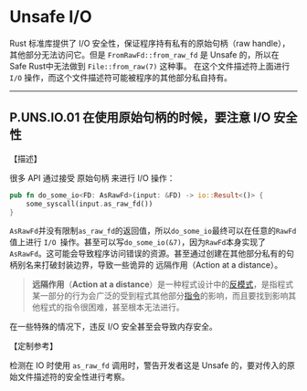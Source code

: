 # Unsafe I/O

Rust 标准库提供了 I/O 安全性，保证程序持有私有的原始句柄（raw handle），其他部分无法访问它。但是 `FromRawFd::from_raw_fd` 是 Unsafe 的，所以在 Safe Rust中无法做到 `File::from_raw(7)` 这种事。 在这个文件描述符上面进行` I/O` 操作，而这个文件描述符可能被程序的其他部分私自持有。



---

## P.UNS.IO.01  在使用原始句柄的时候，要注意 I/O 安全性

【描述】

很多 API 通过接受 原始句柄 来进行 I/O 操作：

```rust
pub fn do_some_io<FD: AsRawFd>(input: &FD) -> io::Result<()> {
    some_syscall(input.as_raw_fd())
}
```

`AsRawFd`并没有限制`as_raw_fd`的返回值，所以`do_some_io`最终可以在任意的`RawFd`值上进行 `I/O `操作。甚至可以写`do_some_io(&7)`，因为`RawFd`本身实现了`AsRawFd`。这可能会导致程序访问错误的资源。甚至通过创建在其他部分私有的句柄别名来打破封装边界，导致一些诡异的 远隔作用（Action at a distance）。

> **远隔作用**（**Action at a distance**）是一种程式设计中的[反模式](https://zh.wikipedia.org/wiki/反模式)，是指程式某一部分的行为会广泛的受到程式其他部分[指令](https://zh.wikipedia.org/wiki/指令)的影响，而且要找到影响其他程式的指令很困难，甚至根本无法进行。

在一些特殊的情况下，违反 I/O 安全甚至会导致内存安全。

【定制参考】

检测在 IO 时使用  `as_raw_fd` 调用时，警告开发者这是 Unsafe 的，要对传入的原始文件描述符的安全性进行考察。

